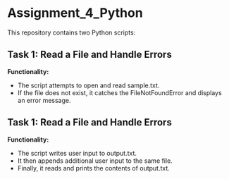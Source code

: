 # Assignment_4_Python
This repository contains two Python scripts:

## Task 1: Read a File and Handle Errors
**Functionality:**
- The script attempts to open and read sample.txt.
- If the file does not exist, it catches the FileNotFoundError and displays an error message.

## Task 1: Read a File and Handle Errors
**Functionality:**
- The script writes user input to output.txt.
- It then appends additional user input to the same file.
- Finally, it reads and prints the contents of output.txt.

